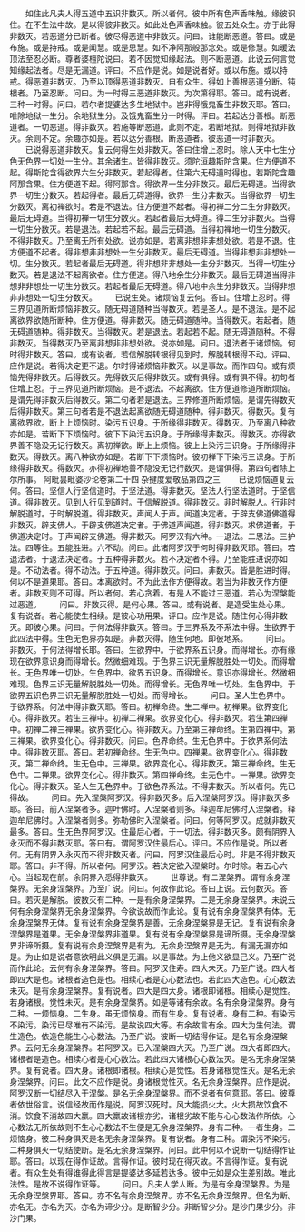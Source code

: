 <!-- { "loadSidebar": true } -->
　　如住此凡夫人得五道中五识非数灭。所以者何。彼中所有色声香味触。缘彼识住。在不生法中故。是以得彼非数灭。如此处色声香味触。彼五处众生。亦于此得非数灭。若恶道分已断者。彼尽得恶道中非数灭。问曰。谁能断恶道。答曰。或是布施。或是持戒。或是闻慧。或是思慧。如不净阿那般那念处。或是修慧。如暖法顶法至忍必断。尊者婆檀陀说曰。若不因觉知缘起法。则不断恶道。此说云何言觉知缘起法者。尽是无漏道。评曰。不应作是说。如是说者好。或以布施。或以持戒。得恶道非数灭。乃至以顶得恶道非数灭。自有众生。得如上善根恶道分断。钝根者。乃至忍断。问曰。为一时得三恶道非数灭。为次第得耶。答曰。或有说者。三种一时得。问曰。若尔者提婆达多生地狱中。岂非得饿鬼畜生非数灭耶。答曰。唯除地狱一生分。余地狱生分。及饿鬼畜生分一时得。评曰。若起达分善根。断恶道者。一切恶道。得非数灭。若施等断恶道。此则不定。若断地狱。则得地狱非数灭。余则不定。余趣亦如是。若以达分善根。断恶道者。彼恶道一时非数灭。
　　已说得恶道非数灭。复云何得生处非数灭。答曰住增上忍时。除人天中七生分色无色界一切处一生分。其余诸生。皆得非数灭。须陀洹趣斯陀含果。住方便道不起。得斯陀含得欲界六生分非数灭。若起得者。住第六无碍道时得也。若斯陀含趣阿那含果。住方便道不起。得阿那含。得欲界一生分非数灭。最后无碍道。当得欲界一切生分数灭。若起得者。最后无碍道得。欲界一生分非数灭。当得欲界一切生分数灭。离初禅欲时。若是不退法。住方便道不起者。得初禅二分二生分非数灭。最后无碍道。当得初禅一切生分数灭。若起者最后无碍道。得二生分非数灭。当得一切生分数灭。若是退法。若起若不起。最后无碍道。当得初禅地一切生分数灭。不得非数灭。乃至离无所有处欲。说亦如是。若离非想非非想处欲。若是不退。住方便道不起者。得非想非非想处一生分非数灭。最后无碍道。当得非想非非想处一切。生分数灭。若起者最后无碍道。得非想非非想处一生分非数灭。当得一切生分数灭。若是退法不起离欲者。住方便道。得八地余生分非数灭。最后无碍道当得非想非非想处一切生分数灭。若起者最后无碍道。得八地中余生分非数灭。当得非想非非想处一切生分数灭。
　　已说生处。诸烦恼复云何。答曰。住增上忍时。得三界见道所断烦恼非数灭。随无碍道随种当得数灭。若是圣人。是不退法。是不起离欲界欲随所断种。住方便道。得非数灭。随无碍道随种。当得数灭。若起者。随无碍道随种。得非数灭。当得数灭。若是退法。若起若不起。随无碍道随种。不得非数灭。当得数灭乃至离非想非非想处欲。说亦如是。问曰。退法者于诸烦恼。何时得非数灭。答曰。或有说者。若信解脱转根得见到时。解脱转根得不动。评曰。应作是说。若得决定更不退。尔时得诸烦恼非数灭。以是事故。而作四句。或有烦恼先得非数灭。后得数灭。先得数灭后得非数灭。或有俱得。或有俱不得。初句者住增上忍。于三界见道所断烦恼。是不退法。不起离欲。住方便道修道所断烦恼。是谓先得非数灭后得数灭。第二句者若是退法。三界修道所断烦恼。是谓先得数灭后得非数灭。第三句者若是不退法起离欲随无碍道随种。得非数灭。得数灭。复有离欲界欲。断上上烦恼时。染污五识身。于所缘得非数灭。得数灭。乃至离八种欲亦如是。若断下下烦恼时。彼下下染污五识身。于所缘得非数灭。得数灭。亦得欲界善不隐没无记行数灭。离初禅欲。断上上烦恼。彼上上染污三识身。于所缘得非数灭。得数灭。离八种欲亦如是。若断下下烦恼时。彼初禅下下染污三识身。于所缘得非数灭。得数灭。亦得初禅地善不隐没无记行数灭。是谓俱得。第四句者除上尔所事。
阿毗昙毗婆沙论卷第二十四
杂揵度爱敬品第四之三
　　已说烦恼道复云何。答曰。坚信人行坚信道时。于坚法道。得非数灭。坚法人行坚法道时。于坚信道。得非数灭。见到人行见到道时。于信解脱道。得非数灭。非时解脱人。行非时解脱道时。于时解脱道。得非数灭。声闻人于声。闻道决定者。于辟支佛道佛道得非数灭。辟支佛人。于辟支佛道决定者。于佛道声闻道。得非数灭。求佛道者。于佛道决定时。于声闻辟支佛道。得非数灭。阿罗汉有六种。一退法。二思法。三护法。四等住。五能胜进。六不动。问曰。此诸阿罗汉于何时得非数灭耶。答曰。若退法者。于退法决定者。于五种得非数灭。若不决定者不得。乃至能胜进说亦如是。不动法者。得不动法。于五种道。得非数灭。问曰。非数灭。皆是胜进时得。何以不是道果耶。答曰。本离欲时。不为此法作方便得故。若当为非数灭作方便者。非数灭则不可得。所以者何。若心贪着。有是人不能过三恶道。若心为涅槃能过恶道。
　　问曰。非数灭得。是何心果。答曰。或有说者。是造受生处心果。复有说者。若心能使生相续。是彼心功用果。评曰。应作是说。随住何心得非数灭。即彼心果。问曰。于何法得非数灭。答曰。于三界系及不系法中得。生欲界于此四法中得。生色无色界亦如是。非数灭得。随生何地。即彼地系。
　　问曰。非数灭。于何法得增长耶。答曰。生欲界中。于欲界系五识身。而得增长。亦有缘现在欲界意识身而得增长。然微细难现。于色界三识无量解脱胜处一切处。而得增长。无色界唯一切处。生色界中。欲界五识身。而得增长。意识亦得增长。然微细难现。色界三识无量解脱胜处一切处。而得增长。无色界唯一切处。生色界中。于欲界五识色界三识无量解脱胜处一切处。而得增长。
　　问曰。圣人生色界中。于欲界系。何法中得非数灭耶。答曰。初禅命终。生二禅中。初禅果。欲界变化心。得非数灭。若生三禅中。初禅二禅果。欲界变化心。得非数灭。若生第四禅中。初禅二禅三禅果。欲界变化心。得非数灭。乃至第三禅命终。生第四禅中。第三禅果。欲界变化心。得非数灭。问曰。色界命终。生无色界中。于欲界系何法中。得非数灭耶。答曰。若初禅命终。生无色中。四禅果。欲界变化心。得非数灭。第二禅命终。生无色中。三禅果。欲界变化心。得非数灭。第三禅命终。生无色中。二禅果。欲界变化心。得非数灭。第四禅命终。生无色中。一禅果。欲界变化心。得非数灭。圣人生无色界中。于欲色界系法。不得非数灭。所以者何。先已得故。
　　问曰。先入涅槃阿罗汉。得非数灭多。后入涅槃阿罗汉。得非数灭多耶。答曰。前入涅槃者多。迦叶佛时。入涅槃者则多。释迦牟尼佛时入涅槃者。释迦牟尼佛时。入涅槃者则多。弥勒佛时入涅槃者。问曰。何等阿罗汉。成就非数灭最多。答曰。生无色界阿罗汉。住最后心者。于一切法。得非数灭多。颇有阴界入永灭而不得非数灭耶。答曰有。谓阿罗汉住最后心。评曰。不应作是说。所以者何。无有阴界入永灭而不得非数灭者。问曰。阿罗汉住最后心时。非是不得非数灭耶。答曰。非不得。所以者何。阿罗汉。若决定欲入涅槃时。尔时除。若五心六心。当起现在前。余阴界入悉得非数灭。
　　世尊说。有二涅槃界。谓有余身涅槃界。无余身涅槃界。乃至广说。问曰。何故作此论。答曰上说。云何数灭。答曰。若灭是解脱。彼数灭有二种。一是有余身涅槃界。二是无余身涅槃界。未说云何有余身涅槃界无余身涅槃界。今欲说故而作此论。复有说有余身涅槃界有体。无余身涅槃界无体。复有说有余身涅槃界是善。无余身涅槃界是无记。复有说有余身涅槃界是道果。无余身涅槃界非道果。复有说有余身涅槃界是谛所摄。无余身涅槃界非谛所摄。复有说有余身涅槃界是有为。无余身涅槃界是无为。有漏无漏亦如是。为止如是说者意欲明此义俱是无漏。以是事故。为止他义欲显己义。乃至广说而作此论。云何有余身涅槃界。答曰。阿罗汉住寿。四大未灭。乃至广说。四大者即四大是也。诸根者造色是也。相续心者是心心数法也。若此四大造色。心心数法未灭。是有余身涅槃界。复有说者。四大是四大身。诸根即诸根。相续心是觉性。若身诸根。觉性未灭。是有余身涅槃界。如是等诸有余故。名有余身涅槃界。身有二种。一烦恼身。二生身。虽无烦恼身。而有生身。复有说者。身有二种。有染污不染污。染污已尽唯有不染污。是故说四大等。有余故言有余。四大为生何法。谓生造色。依造色能生心心数法。乃至广说。彼断一切结得作证。是名有余身涅槃界。云何无余身涅槃界。若阿罗汉。已入涅槃四大灭。乃至广说。四大者即四大。诸根者是造色。相续心者是心心数法。若此四大诸根心心数法灭。是名无余身涅槃界。复有说者。四大身。诸根即诸根。相续心是觉性。若身诸根觉性灭。是名无余身涅槃界。问曰。此文不应作是说。身诸根觉性灭。名无余身涅槃界。应作是说。阿罗汉断一切结尽入于涅槃。是名无余身涅槃界。而不说者有何意耶。答曰。彼尊者依世俗言。说信经故而作是说。阿罗汉死时。风大能损火大。火大损故饮食不消。饮食不消故四大羸。四大羸故诸根亦劣。诸根劣故不能与心心数法作所依。心心数法无所依故则不生心心数法不生便是无余身涅槃界。身有二种。一者生身。二烦恼身。彼二种身俱灭是名无余身涅槃界。复有说者。身有二种。谓染污不染污。二种身俱灭一切结使断。是名无余身涅槃界。问曰。此中何以不说断一切结得作证耶。答曰。以现在得作证故。言得作证。彼时现在得灭故。不言得作证。复有说者。有众生处有得谁得此得言是提婆达多延若达多。彼中无如是众生差别故。唯此法性。是故不说得作证等。
　　问曰。凡夫人学人断。为是有余身涅槃界。为是无余身涅槃界耶。答曰。亦不名有余身涅槃界。亦不名无余身涅槃界。但名为断。亦名无。亦名为灭。亦名为谛少分。是断智少分。非断智少分。是沙门果少分。非沙门果。
